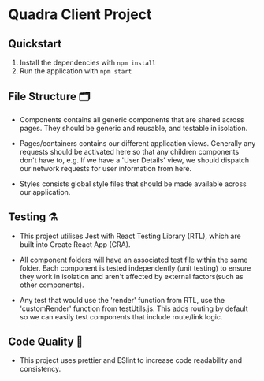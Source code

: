 # Quadra Client Project

## Quickstart

1. Install the dependencies with `npm install`
2. Run the application with `npm start`

## File Structure 🗂️

- Components contains all generic components that are shared across pages. They should be generic and reusable, and testable in isolation.

- Pages/containers contains our different application views. Generally any requests should be activated here so that any children components don't have to, e.g. If we have a 'User Details' view, we should dispatch our network requests for user information from here.

- Styles consists global style files that should be made available across our application.

## Testing ⚗️

- This project utilises Jest with React Testing Library (RTL), which are built into Create React App (CRA).

- All component folders will have an associated test file within the same folder. Each component is tested independently (unit testing) to ensure they work in isolation and aren't affected by external factors(such as other components).

- Any test that would use the 'render' function from RTL, use the 'customRender' function from testUtils.js. This adds routing by default so we can easily test components that include route/link logic.

## Code Quality 🌟

- This project uses prettier and ESlint to increase code readability and consistency.
